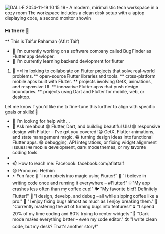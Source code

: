 
![DALL·E 2024-11-19 10 15 19 - A modern, minimalistic tech workspace in a cozy room  The workspace includes a clean desk setup with a laptop displaying code, a second monitor showin](https://github.com/user-attachments/assets/1de729b5-4fc4-4b8f-b93b-9345774849c1)

### Hi there 👋


** This is Taifur Rahaman (Aflat Taif)


- 🔭 I’m currently working on a software company called Bug Finder as Flutter app devloper.
- 🌱 I’m currently learning backend devlopment for flutter
1. 👯 **I’m looking to collaborate on Flutter projects that solve real-world problems.
**  open-source Flutter libraries and tools.
**  cross-platform mobile apps built with Flutter.
** projects involving GetX, animations, and responsive UI.
** innovative Flutter apps that push design boundaries.
** projects using Dart and Flutter for mobile, web, or desktop.

Let me know if you'd like me to fine-tune this further to align with specific goals or skills! 🚀
- 🤔 I’m looking for help with ...
- 💬 Ask me about
 😁 Flutter, Dart, and building beautiful UIs!
 😁 responsive design with Flutter – I’ve got you covered!
 😁 GetX, Flutter animations, and state management magic.
 😁 turning design ideas into functional Flutter apps.
 😁 debugging, API integrations, or fixing widget alignment issues!
 😁 mobile development, dark mode themes, or my favorite coding tools.
- 
- 📫 How to reach me: Facebook: facebook.com/aflattaif
- 😄 Pronouns: He/him
- ⚡ Fun fact:
🚀 "I turn pixels into magic using Flutter!"
🎯 "I believe in writing code once and running it everywhere – #Flutter!"
💡 "My app crashes less often than my coffee cup!"
🐦 "My favorite bird? Definitely Flutter!"
🎨 "I design, develop, and debug – all while sipping coffee like a pro."
🔧 "I enjoy fixing bugs almost as much as I enjoy breaking them."
🤖 "Currently mastering the art of turning bugs into features!"
⏳ "I spend 20% of my time coding and 80% trying to center widgets."
🌌 "Dark mode makes everything better – even my code editor."
🛠️ "I write clean code, but my desk? That's another story!"




